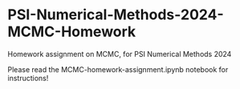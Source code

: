 # PSI-Numerical-Methods-2024-MCMC-Homework

Homework assignment on MCMC, for PSI Numerical Methods 2024

Please read the MCMC-homework-assignment.ipynb notebook for instructions!
